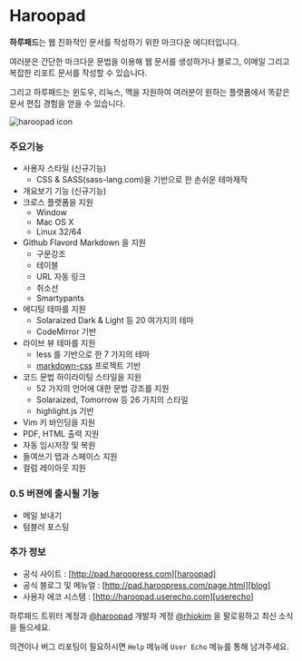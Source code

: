 # Haroopad

**하루패드**는 웹 친화적인 문서를 작성하기 위한 마크다운 에디터입니다. 

여러분은 간단한 마크다운 문법을 이용해 웹 문서를 생성하거나 블로그, 이메일 그리고 복잡한 리포트 문서를 작성할 수 있습니다. 

그리고 하루패드는 윈도우, 리눅스, 맥을 지원하여 여러분이 원하는 플랫폼에서 똑같은 문서 편집 경험을 얻을 수 있습니다.

![haroopad icon](http://pad.haroopress.com/assets/images/logo-small.png)

### 주요기능

* 사용자 스타일 (신규기능)
  - CSS & SASS(sass-lang.com)을 기반으로 한 손쉬운 테마제작
* 개요보기 기능 (신규기능)
* 크로스 플랫폼을 지원
  - Window
  - Mac OS X
  - Linux 32/64
* Github Flavord Markdown 을 지원
	- 구문강조
	- 테이블
	- URL 자동 링크
	- 취소선
	- Smartypants
* 에디팅 테마를 지원
	- Solaraized Dark & Light 등 20 여가지의 테마
	- CodeMirror 기반
* 라이브 뷰 테마를 지원
	- less 를 기반으로 한 7 가지의 테마
	- [markdown-css](https//github.com/rhiokim/markdown-css) 프로젝트 기반
* 코드 문법 하이라이팅 스타일을 지원
	- 52 가지의 언어에 대한 문법 강조를 지원
	- Solaraized, Tomorrow 등 26 가지의 스타일
	- highlight.js 기반
* Vim 키 바인딩을 지원
* PDF, HTML 출력 지원
* 자동 임시저장 및 복원
* 들여쓰기 탭과 스페이스 지원
* 컬럼 레이아웃 지원

### 0.5 버젼에 출시될 기능

* 메일 보내기
* 텀블러 포스팅

### 추가 정보

* 공식 사이트 : [http://pad.haroopress.com][haroopad]
* 공식 블로그 및 메뉴얼 : [http://pad.haroopress.com/page.html][blog]
* 사용자 에코 시스템 : [http://haroopad.userecho.com][userecho]

하루패드 트위터 계정과 [@haroopad](https://twitter.com/haroopad) 개발자 계정  [@rhiokim](https://twitter.com/rhiokim) 을 팔로윙하고 최신 소식을 들으세요.

의견이나 버그 리포팅이 필요하시면 `Help` 메뉴에 `User Echo` 메뉴를 통해 남겨주세요.

[haroopad]: http://pad.haroopress.com
[blog]: http://pad.haroopress.com/page.html
[userecho]: http://haroopad.userecho.com